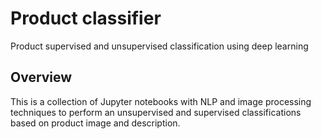 # Product classifier
Product supervised and unsupervised classification using deep learning

## Overview
This is a collection of Jupyter notebooks with NLP and image processing techniques to perform an unsupervised and supervised classifications based on product image and description.
